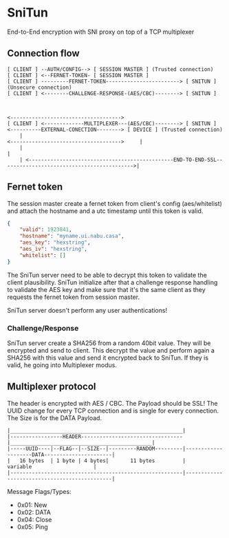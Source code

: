 # SniTun
End-to-End encryption with SNI proxy on top of a TCP multiplexer

## Connection flow

```
[ CLIENT ] --AUTH/CONFIG--> [ SESSION MASTER ] (Trusted connection)
[ CLIENT ] <--FERNET-TOKEN- [ SESSION MASTER ]
[ CLIENT ] ---------FERNET-TOKEN------------------------> [ SNITUN ] (Unsecure connection)
[ CLIENT ] <--------CHALLENGE-RESPONSE-(AES/CBC)--------> [ SNITUN ]


                                                                     <------------------------------------>
[ CLIENT ] <-------------MULTIPLEXER---(AES/CBC)--------> [ SNITUN ] <----------EXTERNAL-CONECTION--------> [ DEVICE ] (Trusted connection)
    |                                                                <------------------------------------>     |
    |                                                                                                           |
    | <-----------------------------------------------END-TO-END-SSL------------------------------------------->|
```

## Fernet token

The session master create a fernet token from client's config (aes/whitelist) and attach the hostname and a utc timestamp until this token is valid.

```json
{
    "valid": 1923841,
    "hostname": "myname.ui.nabu.casa",
    "aes_key": "hexstring",
    "aes_iv": "hexstring",
    "whitelist": []
}
```

The SniTun server need to be able to decrypt this token to validate the client plausibility. SniTun initialize after that a challenge response handling to validate the AES key and make sure that it's the same client as they requests the fernet token from session master.

SniTun server doesn't perform any user authentications!

### Challenge/Response

SniTun server create a SHA256 from a random 40bit value. They will be encrypted and send to client. This decrypt the value and perform again a SHA256 with this value and send it encrypted back to SniTun. If they is valid, he going into Multiplexer modus.

## Multiplexer protocol

The header is encrypted with AES / CBC. The Payload should be SSL!
The UUID change for every TCP connection and is single for every connection. The Size is for the DATA Payload.

```
|________________________________________________________|
|-----------------HEADER---------------------------------|______________________________________________|
|-----UUID----|--FLAG--|--SIZE--|---------RANDOM---------|--------------------DATA----------------------|
|   16 bytes  | 1 byte | 4 bytes|       11 bytes         |                  variable                    |
|--------------------------------------------------------|----------------------------------------------|
```

Message Flags/Types:
 - 0x01: New
 - 0x02: DATA
 - 0x04: Close
 - 0x05: Ping
